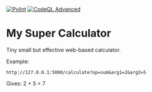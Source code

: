[![Pylint](https://github.com/jdajda/calculator/actions/workflows/pylint.yml/badge.svg)](https://github.com/jdajda/calculator/actions/workflows/pylint.yml) [![CodeQL Advanced](https://github.com/jdajda/calculator/actions/workflows/codeql.yml/badge.svg)](https://github.com/jdajda/calculator/actions/workflows/codeql.yml)

# My Super Calculator

Tiny small but effective web-based calculator.

Example:
```
http://127.0.0.1:5000/calculate?op=sum&arg1=2&arg2=5
```
Gives:
2 + 5 = 7
